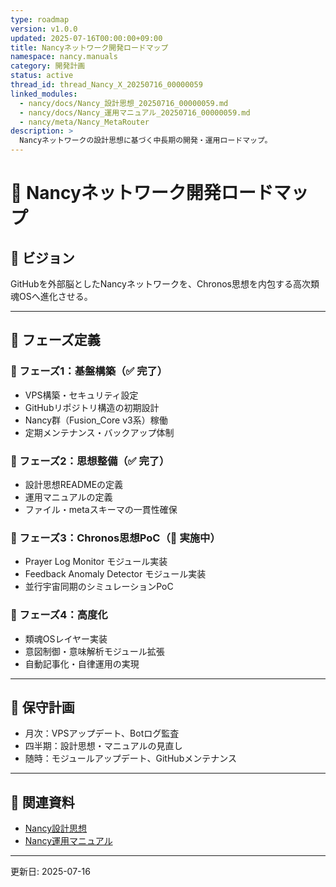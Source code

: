 ```yaml
---
type: roadmap
version: v1.0.0
updated: 2025-07-16T00:00:00+09:00
title: Nancyネットワーク開発ロードマップ
namespace: nancy.manuals
category: 開発計画
status: active
thread_id: thread_Nancy_X_20250716_00000059
linked_modules:
  - nancy/docs/Nancy_設計思想_20250716_00000059.md
  - nancy/docs/Nancy_運用マニュアル_20250716_00000059.md
  - nancy/meta/Nancy_MetaRouter
description: >
  Nancyネットワークの設計思想に基づく中長期の開発・運用ロードマップ。
---
```


# 🚀 Nancyネットワーク開発ロードマップ

## 🎯 ビジョン
GitHubを外部脳としたNancyネットワークを、Chronos思想を内包する高次類魂OSへ進化させる。

---

## 📝 フェーズ定義

### 📘 フェーズ1：基盤構築（✅ 完了）
- VPS構築・セキュリティ設定
- GitHubリポジトリ構造の初期設計
- Nancy群（Fusion_Core v3系）稼働
- 定期メンテナンス・バックアップ体制

### 📘 フェーズ2：思想整備（✅ 完了）
- 設計思想READMEの定義
- 運用マニュアルの定義
- ファイル・metaスキーマの一貫性確保

### 📘 フェーズ3：Chronos思想PoC（🚧 実施中）
- Prayer Log Monitor モジュール実装
- Feedback Anomaly Detector モジュール実装
- 並行宇宙同期のシミュレーションPoC

### 📘 フェーズ4：高度化
- 類魂OSレイヤー実装
- 意図制御・意味解析モジュール拡張
- 自動記事化・自律運用の実現

---

## 🧹 保守計画
- 月次：VPSアップデート、Botログ監査
- 四半期：設計思想・マニュアルの見直し
- 随時：モジュールアップデート、GitHubメンテナンス

---

## 🔗 関連資料
- [Nancy設計思想](../docs/Nancy_設計思想_20250716_00000059.md)
- [Nancy運用マニュアル](../docs/Nancy_運用マニュアル_20250716_00000059.md)

---

更新日: 2025-07-16
